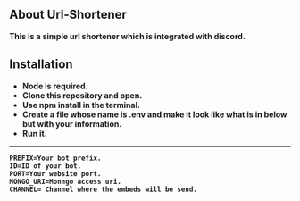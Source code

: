 ## <b>About Url-Shortener<b/>
This is a simple url shortener which is integrated with discord.

##

## Installation
- Node is required.
- Clone this repository and open.
- Use npm install in the terminal.
- Create a file whose name is .env and make it look like what is in below but with your information.
- Run it.

-----------------------------------------------

```env
PREFIX=Your bot prefix.
ID=ID of your bot.
PORT=Your website port.
MONGO_URI=Monngo access uri.
CHANNEL= Channel where the embeds will be send.
```
